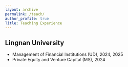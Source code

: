 ```yaml
---
layout: archive
permalink: /teach/
author_profile: true
Title: Teaching Experience
---
```


Lingnan University
---
- Management of Financial Institutions (UD), 2024, 2025
- Private Equity and Venture Capital (MS), 2024
